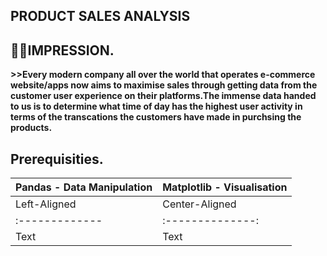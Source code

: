 ## PRODUCT SALES ANALYSIS 

## 🙋‍♂️IMPRESSION.

__>>Every modern company all over the world that operates e-commerce website/apps now aims to maximise sales through getting data from the customer user experience on their platforms.The immense data handed to us is to determine what time of day has the highest user activity in terms of the transcations the customers have made in purchsing the products.__

## Prerequisities.

|Pandas - Data Manipulation|Matplotlib - Visualisation|
|:-------------------------|:-------------------------|
| Left-Aligned | Center-Aligned | Right-Aligned |
|:-------------|:--------------:|--------------:|
| Text         | Text           | Text          |

